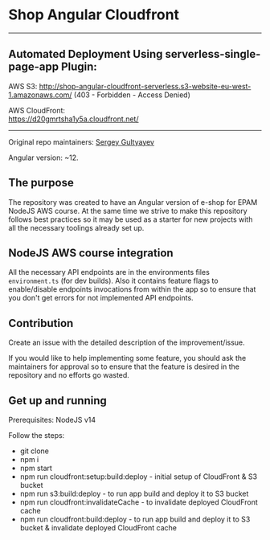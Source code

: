 # Shop Angular Cloudfront

----
## Automated Deployment Using serverless-single-page-app Plugin:
AWS S3: 
http://shop-angular-cloudfront-serverless.s3-website-eu-west-1.amazonaws.com/ (403 - Forbidden - Access Denied)

AWS CloudFront:  
https://d20gmrtsha1y5a.cloudfront.net/

----
Original repo maintainers: [Sergey Gultyayev](https://github.com/gultyaev)

Angular version: ~12.

## The purpose

The repository was created to have an Angular version of e-shop for EPAM NodeJS AWS course. At the same time we strive to make this repository follows best practices so it may be used as a starter for new projects with all the necessary toolings already set up.

## NodeJS AWS course integration

All the necessary API endpoints are in the environments files `environment.ts` (for dev builds). Also it contains feature flags to enable/disable endpoints invocations from within the app so to ensure that you don't get errors for not implemented API endpoints.

## Contribution

Create an issue with the detailed description of the improvement/issue.

If you would like to help implementing some feature, you should ask the maintainers for approval so to ensure that the feature is desired in the repository and no efforts go wasted.

## Get up and running

Prerequisites: NodeJS v14

Follow the steps:

- git clone
- npm i
- npm start
- npm run cloudfront:setup:build:deploy - initial setup of CloudFront & S3 bucket
- npm run s3:build:deploy - to run app build and deploy it to S3 bucket
- npm run cloudfront:invalidateCache - to invalidate deployed CloudFront cache
- npm run cloudfront:build:deploy - to run app build and deploy it to S3 bucket & invalidate deployed CloudFront cache
